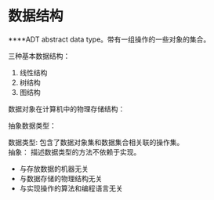 # 数据结构
****ADT abstract data type。带有一组操作的一些对象的集合。

三种基本数据结构：
<ol>
<li>线性结构</li>
<li>树结构</li>
<li>图结构</li>
</ol>

数据对象在计算机中的物理存储结构：

抽象数据类型：

数据类型:
包含了数据对象集和数据集合相关联的操作集。  
抽象：
描述数据类型的方法不依赖于实现。
<ul>
<li>与存放数据的机器无关</li>
<li>与数据存储的物理结构无关</li>
<li>与实现操作的算法和编程语言无关</li>
</ul>